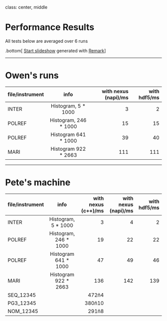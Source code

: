 class: center, middle

# Performance Results

All tests below are averaged over 6 runs

.bottom[
[Start slideshow](https://tripu.github.io/remark/remarkise?url=https://github.com/OwenArnold/hdf5_vs_nexus/blob/master/results/read_results.md) generated with [Remark](https://github.com/gnab/remark)]

---

# Owen's runs


| file/instrument        | info           | with nexus (napi)/ms  | with hdf5/ms
| ------------- |:-------------:| -----:|-----:|
| INTER      | Histogram, 5 * 1000 |3 | 2|
| POLREF      | Histogram, 246 * 1000      |   15 | 15 |
| POLREF | Histogram 641 * 1000   |  39   | 40|
| MARI | Histogram 922 * 2663    |  111   | 111 |

---

# Pete's machine

| file/instrument        | info           | with nexus (c++)/ms  | with nexus (napi)/ms | with hdf5/ms
| ------------- |:----------------------:| -----:| -----:| -----:|
| INTER         | Histogram, 5 * 1000    |   3     |   4 |   2 |
| POLREF        | Histogram, 246 * 1000  |  19     |  22 |  22 |
| POLREF        | Histogram 641 * 1000   |  47     |  49 |  46 |
| MARI          | Histogram 922 * 2663   | 136     | 142 | 139 |
| SEQ_12345     |                        | 472&#241;4  |     |     |
| PG3_12345     |                        | 380&#241;10 |     |     |
| NOM_12345     |                        | 291&#241;8  |     |     |